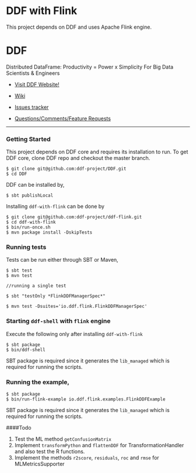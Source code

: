 DDF with Flink
===
This project depends on DDF and uses Apache Flink engine.

DDF
===

Distributed DataFrame: Productivity = Power x Simplicity
For Big Data Scientists & Engineers

* [Visit DDF Website!](http://ddf.io)

* [Wiki](https://github.com/ddf-project/DDF/wiki)

* [Issues tracker](https://github.com/ddf-project/DDF/issues)

* [Questions/Comments/Feature Requests](https://groups.google.com/forum/#!forum/ddf-project)

---

### Getting Started

This project depends on DDF core and requires its installation to run. To get DDF core, clone DDF repo and checkout the master branch.

```
$ git clone git@github.com:ddf-project/DDF.git
$ cd DDF
```

DDF can be installed by,

```
$ sbt publishLocal
```

Installing `ddf-with-flink` can be done by

```
$ git clone git@github.com:ddf-project/ddf-flink.git
$ cd ddf-with-flink
$ bin/run-once.sh
$ mvn package install -DskipTests
```

### Running tests
Tests can be run either through SBT or Maven,
```
$ sbt test
$ mvn test

//running a single test

$ sbt "testOnly *FlinkDDFManagerSpec*"

$ mvn test -Dsuites='io.ddf.flink.FlinkDDFManagerSpec'
```

### Starting `ddf-shell` with `flink` engine

Execute the following only after installing `ddf-with-flink`
```
$ sbt package
$ bin/ddf-shell
```

SBT package is required since it generates the `lib_managed` which is required for running the scripts.

### Running the example,
```
$ sbt package
$ bin/run-flink-example io.ddf.flink.examples.FlinkDDFExample
```

SBT package is required since it generates the `lib_managed` which is required for running the scripts.

####Todo

1. Test the ML method `getConfusionMatrix`
2. Implement `transformPython` and `flattenDDF` for TransformationHandler and also test the R functions.
3. Implement the methods `r2score`, `residuals`, `roc` and `rmse` for MLMetricsSupporter
